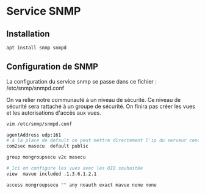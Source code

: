 # Service SNMP
## Installation 

```bash
apt install snmp snmpd
```

## Configuration de SNMP

La configuration du service snmp se passe dans ce fichier : /etc/snmp/snmpd.conf

On va relier notre communauté à un niveau de sécurité. Ce niveau de sécurité sera rattaché à un groupe de sécurité.
On finira pas créer les vues et les autorisations d'accès aux vues.

```bash
vim /etc/snmp/snmpd.conf

agentAddress udp:161
# à la place de default on peut mettre directement l'ip du serveur centreon
com2sec masecu  default public

group mongroupsecu v2c masecu

# Ici on configure les vues avec les OID souhaitée
view  mavue included .1.3.6.1.2.1

access mongroupsecu "" any noauth exact mavue none none
```

